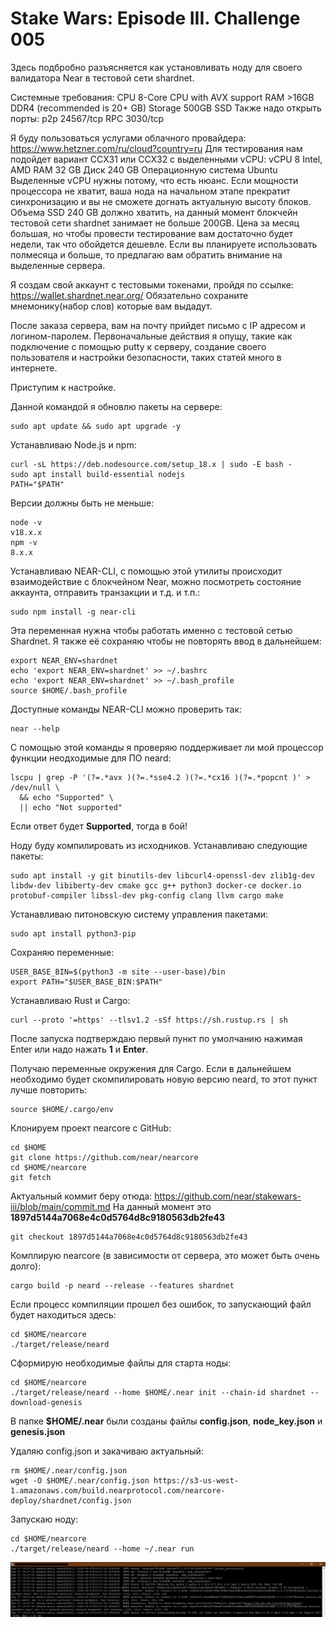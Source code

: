 # Stake Wars: Episode III. Challenge 005

Здесь подбробно разъясняется как установливать ноду для своего валидатора Near в тестовой сети shardnet.

Системные требования:
CPU 8-Core CPU with AVX support
RAM >16GB DDR4 (recommended is 20+ GB)
Storage 500GB SSD
Также надо открыть порты:
p2p	24567/tcp
RPC	3030/tcp

Я буду пользоваться услугами облачного провайдера: https://www.hetzner.com/ru/cloud?country=ru
Для тестирования нам подойдет вариант CCX31 или CCX32 с выделенными vCPU:
vCPU 8 Intel, AMD
RAM 32 GB
Диск 240 GB 
Операционную система Ubuntu
Выделенные vCPU нужны потому, что есть нюанс. Если мощности процессора не хватит, ваша нода на начальном этапе прекратит синхронизацию и вы не сможете догнать актуальную высоту блоков. Объема SSD 240 GB должно хватить, на данный момент блокчейн тестовой сети shardnet занимает не больше 200GB. Цена за месяц большая, но чтобы провести тестирование вам достаточно будет недели, так что обойдется дешевле. Если вы планируете использовать полмесяца и больше, то предлагаю вам обратить внимание на выделенные сервера.

Я создам свой аккаунт с тестовыми токенами, пройдя по ссылке: https://wallet.shardnet.near.org/
Обязательно сохраните мнемонику(набор слов) которые вам выдадут.

После заказа сервера, вам на почту прийдет письмо с IP адресом и логином-паролем. Первоначальные действия я опущу, такие как подключение с помощью putty к серверу, создание своего пользователя и настройки безопасности, таких статей много в интернете.

Приступим к настройке.

Данной командой я обновлю пакеты на сервере:
```
sudo apt update && sudo apt upgrade -y
```

Устанавливаю Node.js и npm:
```
curl -sL https://deb.nodesource.com/setup_18.x | sudo -E bash -  
sudo apt install build-essential nodejs
PATH="$PATH"
```

Версии должны быть не меньше:
```
node -v
v18.x.x
npm -v
8.x.x
```

Устанавливаю NEAR-CLI, с помощью этой утилиты происходит взаимодействие с блокчейном Near, можно посмотреть состояние аккаунта, отправить транзакции и т.д. и т.п.:
```
sudo npm install -g near-cli
```

Эта переменная нужна чтобы работать именно с тестовой сетью Shardnet. Я также её сохраняю чтобы не повторять ввод в дальнейшем:
```
export NEAR_ENV=shardnet
echo 'export NEAR_ENV=shardnet' >> ~/.bashrc
echo 'export NEAR_ENV=shardnet' >> ~/.bash_profile
source $HOME/.bash_profile
```

Доступные команды NEAR-CLI можно проверить так:
```
near --help
```

С помощью этой команды я проверяю поддерживает ли мой процессор функции неодходимые для ПО neard:
```
lscpu | grep -P '(?=.*avx )(?=.*sse4.2 )(?=.*cx16 )(?=.*popcnt )' > /dev/null \
  && echo "Supported" \
  || echo "Not supported"
```

Если ответ будет **Supported**, тогда в бой!

Ноду буду компилировать из исходников. Устанавливаю следующие пакеты:
```
sudo apt install -y git binutils-dev libcurl4-openssl-dev zlib1g-dev libdw-dev libiberty-dev cmake gcc g++ python3 docker-ce docker.io protobuf-compiler libssl-dev pkg-config clang llvm cargo make
```

Устанавливаю питоновскую систему управления пакетами:
```
sudo apt install python3-pip
```

Сохраняю переменные:
```
USER_BASE_BIN=$(python3 -m site --user-base)/bin
export PATH="$USER_BASE_BIN:$PATH"
```

Устанавливаю Rust и Cargo:
```
curl --proto '=https' --tlsv1.2 -sSf https://sh.rustup.rs | sh
```
После запуска подтверждаю первый пункт по умолчанию нажимая Enter или надо нажать **1** и **Enter**.

Получаю переменные окружения для Cargo. Если в дальнейшем необходимо будет скомпилировать новую версию neard, то этот пункт лучше повторить:
```
source $HOME/.cargo/env
```

Клонируем проект nearcore с GitHub:
```
cd $HOME
git clone https://github.com/near/nearcore
cd $HOME/nearcore
git fetch
```

Актуальный коммит беру отюда: https://github.com/near/stakewars-iii/blob/main/commit.md 
На данный момент это **1897d5144a7068e4c0d5764d8c9180563db2fe43**
```
git checkout 1897d5144a7068e4c0d5764d8c9180563db2fe43
```

Комплирую nearcore (в зависимости от сервера, это может быть очень долго):
```
cargo build -p neard --release --features shardnet
```

Если процесс компиляции прошел без ошибок, то запускающий файл будет находиться здесь:
```
cd $HOME/nearcore
./target/release/neard
```

Сформирую необходимые файлы для старта ноды:
```
cd $HOME/nearcore
./target/release/neard --home $HOME/.near init --chain-id shardnet --download-genesis
```

В папке **$HOME/.near** были созданы файлы **config.json**, **node_key.json** и **genesis.json**

Удаляю config.json и закачиваю актуальный:
```
rm $HOME/.near/config.json
wget -O $HOME/.near/config.json https://s3-us-west-1.amazonaws.com/build.nearprotocol.com/nearcore-deploy/shardnet/config.json
```

Запускаю ноду:
```
cd $HOME/nearcore
./target/release/neard --home ~/.near run
```
![синхронизация](https://raw.githubusercontent.com/pero85v/stakewars-iii/main/images/syncing.jpg)
